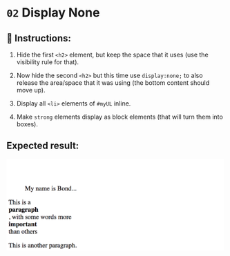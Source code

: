 # `02` Display None

## 📝 Instructions:

1. Hide the first `<h2>` element, but keep the space that it uses (use the visibility rule for that).

2. Now hide the second `<h2>` but this time use `display:none;` to also release the area/space that it was using (the bottom content should move up).

3. Display all `<li>` elements of `#myUL` inline.

4. Make `strong` elements display as block elements (that will turn them into boxes).

## Expected result:

![02-Display-none](../../.learn/assets/ccOZ42Q.png?raw=true)

